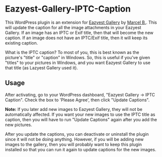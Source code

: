 Eazyest-Gallery-IPTC-Caption
============================

This WordPress plugin is an extension for [Eazyest Gallery](http://wordpress.org/plugins/eazyest-gallery/) by [Marcel B.](http://brimosoft.nl/). This will update the caption for all the image attachments in your Eazyest Gallery. If an image has an IPTC or Exif title, then that will become the new caption. If an image does not have an IPTC/Exif title, then it will keep its existing caption.

What is the IPTC caption? To most of you, this is best known as the picture's "title" or "caption" in Windows. So, this is useful if you've given "titles" to your pictures in Windows, and you want Eazyest Gallery to use that title (as Lazyest Gallery used it).


Usage
-----

After activating, go to your WordPress dashboard, "Eazyest Gallery -> IPTC Caption". Check the box to 'Please Agree', then click "Update Captions".

**Note:**
If you later add new images to Eazyest Gallery, they will not be automatically affected. If you want your new images to use the IPTC title as caption, then you will have to run "Update Captions" again after you add the new pictures.

After you update the captions, you can deactivate or uninstall the plugin since it will not be doing anything. However, if you will be adding new images to the gallery, then you will probably want to keep this plugin installed so that you can run it again to update captions for the new images.

